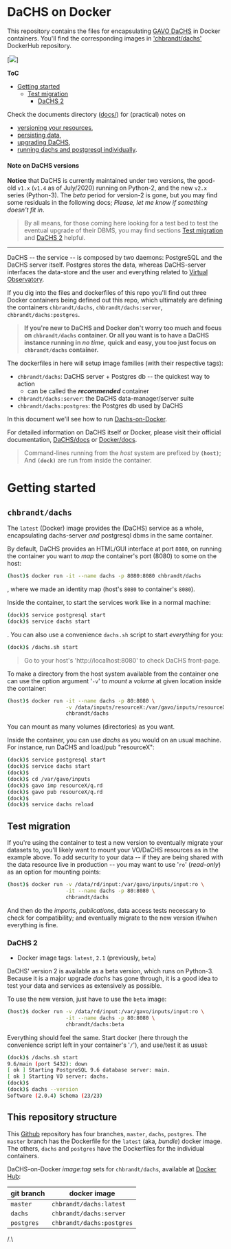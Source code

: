# DaCHS on Docker

This repository contains the files for encapsulating [GAVO DaCHS](http://docs.g-vo.org/DaCHS/)
in Docker containers.
You'll find the corresponding images in ['chbrandt/dachs'][4] DockerHub repository.

[![](https://img.shields.io/docker/v/chbrandt/dachs?label=DaCHS%20%28latest%29&style=for-the-badge)]

**ToC**
* [Getting started](#getting-started)
  * [Test migration](#test-migration)
    * [DaCHS 2](#dachs-2)

Check the documents directory ([docs/](docs/)) for (practical) notes on
* [versioning your resources](docs/data_publication.md),
* [persisting data](docs/data_persistence.md),
* [upgrading DaCHS](docs/upgrade_dachs.md),
* [running dachs and postgresql individually](docs/individual_containers.md).

#### Note on DaCHS versions

**Notice** that DaCHS is currently maintained under two versions, the good-old `v1.x`
(`v1.4` as of July/2020) running on Python-2, and the new `v2.x` series (Python-3).
The _beta_ period for version-2 is gone, but you may find some residuals in the
following docs; _Please, let me know if something doesn't fit in_.

> By all means, for those coming here looking for a test bed to test the eventual
> upgrade of their DBMS, you may find sections [Test migration](#test-migration)
> and [DaCHS 2](#dachs-2) helpful.


---

DaCHS -- the service -- is composed by two daemons: PostgreSQL and the DaCHS
server itself. Postgres stores the data, whereas DaCHS-server interfaces the
data-store and the user and everything related to [Virtual Observatory](http://ivoa.net/).

If you dig into the files and dockerfiles of this repo you'll find out three
Docker containers being defined out this repo, which ultimately are defining
the containers `chbrandt/dachs`, `chbrandt/dachs:server`, `chbrandt/dachs:postgres`.

> **If you're new to DaCHS and Docker don't worry too much and focus on `chbrandt/dachs`**
> **container. Or all you want is to have a DaCHS instance running in _no time_,**
> **quick and easy, you too just focus on `chbrandt/dachs` container.**

The dockerfiles in here will setup image families (with their respective tags):
* `chbrandt/dachs`: DaCHS server + Postgres db -- the quickest way to action
  * can be called the **_recommended_** container
* `chbrandt/dachs:server`: the DaCHS data-manager/server suite
* `chbrandt/dachs:postgres`: the Postgres db used by DaCHS

In this document we'll see how to run [Dachs-on-Docker][4].

For detailed information on DaCHS itself or Docker, please
visit their official documentation, [DaCHS/docs][1] or [Docker/docs][2].

> Command-lines running from the _host_ system are prefixed by <b><code>(host)</code></b>;
> And <b><code>(dock)</code></b> are run from inside the container.

[1]: http://dachs-doc.readthedocs.io


# Getting started

## `chbrandt/dachs`

The `latest` (Docker) image provides the (DaCHS) service as a whole, encapsulating
dachs-server _and_ postgresql dbms in the same container.

By default, DaCHS provides an HTML/GUI interface at port `8080`, on running the
container you want to _map_ the container's port (8080) to some on the host:
```bash
(host)$ docker run -it --name dachs -p 8080:8080 chbrandt/dachs
```
, where we made an identity map (host's `8080` to container's `8080`).

Inside the container, to start the services work like in a normal machine:
```bash
(dock)$ service postgresql start
(dock)$ service dachs start
```
. You can also use a convenience `dachs.sh` script to start _everything_ for you:
```bash
(dock)$ /dachs.sh start
```

> Go to your host's 'http://localhost:8080' to check DaCHS front-page.

To make a directory from the host system available from the container one can
use the option argument '`-v`' to _mount_ a _volume_ at given location inside
the container:
```bash
(host)$ docker run -it --name dachs -p 80:8080 \
                   -v /data/inputs/resourceX:/var/gavo/inputs/resourceX \
                   chbrandt/dachs
```
You can mount as many volumes (directories) as you want.

Inside the container, you can use _dachs_ as you would on an usual machine.
For instance, run DaCHS and load/pub "resourceX":
```bash
(dock)$ service postgresql start
(dock)$ service dachs start
(dock)$
(dock)$ cd /var/gavo/inputs
(dock)$ gavo imp resourceX/q.rd
(dock)$ gavo pub resourceX/q.rd
(dock)$
(dock)$ service dachs reload
```

## Test migration

If you're using the container to test a new version to eventually migrate your
datasets to, you'll likely want to mount your VO/DaCHS resources as in the example
above. To add security to your data -- if they are being shared with the data
resource live in production -- you may want to use '`ro`' (_read-only_) as an
option for mounting points:
```bash
(host)$ docker run -v /data/rd/input:/var/gavo/inputs/input:ro \
                   -it --name dachs -p 80:8080 \
                   chbrandt/dachs
```

And then do the _imports_, _publications_, data access tests necessary to check
for compatibility; and eventually migrate to the new version if/when everything is fine.


### DaCHS 2

* Docker image tags: `latest`, `2.1` (previously, `beta`)

DaCHS' version 2 is available as a beta version, which runs on Python-3.
Because it is a major upgrade _dachs_ has gone through, it is a good idea to test
your data and services as extensively as possible.

To use the new version, just have to use the `beta` image:
```bash
(host)$ docker run -v /data/rd/input:/var/gavo/inputs/input:ro \
                   -it --name dachs -p 80:8080 \
                   chbrandt/dachs:beta
```

Everything should feel the same.
Start docker (here through the convenience script left in your container's '`/`'),
and use/test it as usual:
```bash
(dock)$ /dachs.sh start
9.6/main (port 5432): down
[ ok ] Starting PostgreSQL 9.6 database server: main.
[ ok ] Starting VO server: dachs.
(dock)$
(dock)$ dachs --version
Software (2.0.4) Schema (23/23)
```

## This repository structure

This [Github][3] repository has four branches, `master`, `dachs`, `postgres`.
The `master` branch has the Dockerfile for the `latest` (aka, _bundle_) docker image.
The others, `dachs` and `postgres` have the Dockerfiles for the individual containers.

DaCHS-on-Docker _image:tag_ sets for `chbrandt/dachs`,  available at [Docker Hub][4]:

| git branch | docker image |
| --- | --- |
| `master` | `chbrandt/dachs:latest` |
| `dachs` | `chbrandt/dachs:server` |
| `postgres` | `chbrandt/dachs:postgres` |

[3]: https://github.com/chbrandt/docker-dachs
[4]: https://hub.docker.com/r/chbrandt/dachs/
[2]: https://docs.docker.com/


/.\
